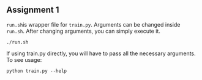 ## Assignment 1

`run.sh`is wrapper file for `train.py`. Arguments can be changed inside `run.sh`. After changing arguments, you can simply execute it.
```
./run.sh
```
If using train.py directly, you will have to pass all the necessary arguments. \
To see usage:
```
python train.py --help
```
